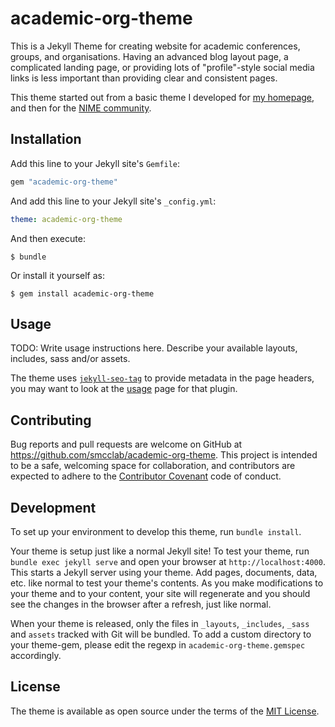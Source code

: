 # academic-org-theme

This is a Jekyll Theme for creating website for academic conferences, groups, and organisations. Having an advanced blog layout page, a complicated landing page, or providing lots of "profile"-style social media links is less important than providing clear and consistent pages.

This theme started out from a basic theme I developed for [my homepage](https://charlesmartin.au), and then for the [NIME community](https://nime.org).

## Installation

Add this line to your Jekyll site's `Gemfile`:

```ruby
gem "academic-org-theme"
```

And add this line to your Jekyll site's `_config.yml`:

```yaml
theme: academic-org-theme
```

And then execute:

    $ bundle

Or install it yourself as:

    $ gem install academic-org-theme

## Usage

TODO: Write usage instructions here. Describe your available layouts, includes, sass and/or assets.

The theme uses [`jekyll-seo-tag`](https://github.com/jekyll/jekyll-seo-tag/) to provide metadata in the page headers, you may want to look at the [usage](https://github.com/jekyll/jekyll-seo-tag/blob/master/docs/usage.md) page for that plugin.

## Contributing

Bug reports and pull requests are welcome on GitHub at https://github.com/smcclab/academic-org-theme. This project is intended to be a safe, welcoming space for collaboration, and contributors are expected to adhere to the [Contributor Covenant](https://www.contributor-covenant.org/) code of conduct.

## Development

To set up your environment to develop this theme, run `bundle install`.

Your theme is setup just like a normal Jekyll site! To test your theme, run `bundle exec jekyll serve` and open your browser at `http://localhost:4000`. This starts a Jekyll server using your theme. Add pages, documents, data, etc. like normal to test your theme's contents. As you make modifications to your theme and to your content, your site will regenerate and you should see the changes in the browser after a refresh, just like normal.

When your theme is released, only the files in `_layouts`, `_includes`, `_sass` and `assets` tracked with Git will be bundled.
To add a custom directory to your theme-gem, please edit the regexp in `academic-org-theme.gemspec` accordingly.

## License

The theme is available as open source under the terms of the [MIT License](https://opensource.org/licenses/MIT).
